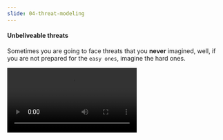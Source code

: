 ```yaml
---
slide: 04-threat-modeling
---
```


#### Unbeliveable threats

Sometimes you are going to face threats that you **never** imagined, well, if you are not prepared for the `easy ones`, imagine the hard ones.

<video data-autoplay src="assets/video/antman.mp4"></video>